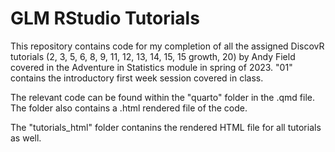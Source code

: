 # GLM RStudio Tutorials

This repository contains code for my completion of all the assigned DiscovR tutorials (2, 3, 5, 6, 8, 9, 11, 12, 13, 14, 15, 15 growth, 20) by Andy Field covered in the Adventure in Statistics module in spring of 2023. "01" contains the introductory first week session covered in class. 

The relevant code can be found within the "quarto" folder in the .qmd file. The folder also contains a .html rendered file of the code. 

The "tutorials_html" folder contanins the rendered HTML file for all tutorials as well.

